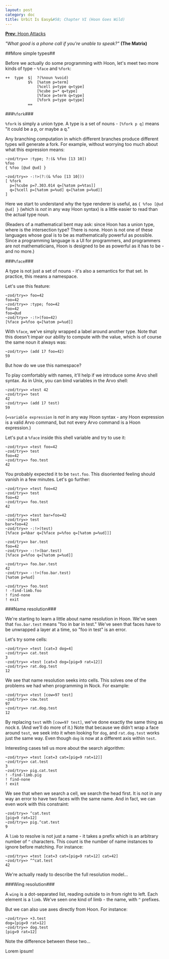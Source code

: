 ```yaml
---
layout: post
category: doc
title: Urbit Is Easy&#58; Chapter VI (Hoon Goes Wild)
---
```


[**Prev**: Hoon Attacks](urbit-is-easy-ch5.html)

*"What good is a phone call if you're unable to speak?"*
**(The Matrix)**

##More simple types##

Before we actually do some programming with Hoon, let's meet two 
more kinds of type - `%face` and `%fork`:

    ++  type  $|  ?(%noun %void)
              $%  [%atom p=term]
                  [%cell p=type q=type]
                  [%cube p=* q=type]  
                  [%face p=term q=type]
                  [%fork p=type q=type]
              ==

###`%fork`###

`%fork` is simply a union type.  A type is a set of nouns -
`[%fork p q]` means "it could be a p, or maybe a q."

Any branching computation in which different branches produce
different types will generate a fork.  For example, without
worrying too much about what this expression means:

    ~zod/try=> :type; ?:(& %foo [13 10])
    %foo
    { %foo [@ud @ud] }

    ~zod/try=> -:!>(?:(& %foo [13 10]))
    [ %fork
      p=[%cube p=7.303.014 q=[%atom p=%tas]]
      q=[%cell p=[%atom p=%ud] q=[%atom p=%ud]]
    ]

Here we start to understand why the type renderer is useful, as
`{ %foo [@ud @ud] }` (which is *not* in any way Hoon syntax) is a
little easier to read than the actual type noun.

(Readers of a mathematical bent may ask: since Hoon has a union
type, where is the intersection type?  There is none.  Hoon is
not one of these languages whose goal is to be as mathematically
powerful as possible.  Since a programming language is a UI for
programmers, and programmers are not mathematicians, Hoon is
designed to be as powerful as it has to be - and no more.)

###`%face`###

A type is not just a set of nouns - it's also a semantics for
that set.  In practice, this means a namespace.

Let's use this feature:

    ~zod/try=> foo=42
    foo=42
    ~zod/try=> :type; foo=42
    foo=42
    foo=@ud
    ~zod/try=> -:!>(foo=42)
    [%face p=%foo q=[%atom p=%ud]]

With `%face`, we've simply wrapped a label around another type.
Note that this doesn't impair our ability to compute with the
value, which is of course the same noun it always was:

    ~zod/try=> (add 17 foo=42)
    59

But how do we use this namespace?

To play comfortably with names, it'll help if we introduce some
Arvo shell syntax.  As in Unix, you can bind variables in the
Arvo shell:

    ~zod/try=> =test 42
    ~zod/try=> test
    42
    ~zod/try=> (add 17 test)
    59

(`=variable expression` is *not* in any way Hoon syntax - any
Hoon expression is a valid Arvo command, but not every Arvo
command is a Hoon expression.)

Let's put a `%face` inside this shell variable and try to use it:

    ~zod/try=> =test foo=42
    ~zod/try=> test
    foo=42
    ~zod/try=> foo.test
    42

You probably expected it to be `test.foo`.  This disoriented
feeling should vanish in a few minutes.  Let's go further:

    ~zod/try=> =test foo=42
    ~zod/try=> test
    foo=42
    ~zod/try=> foo.test
    42

    ~zod/try=> =test bar=foo=42
    ~zod/try=> test
    bar=foo=42
    ~zod/try=> -:!>(test)
    [%face p=%bar q=[%face p=%foo q=[%atom p=%ud]]]

    ~zod/try=> bar.test
    foo=42
    ~zod/try=> -:!>(bar.test)
    [%face p=%foo q=[%atom p=%ud]]

    ~zod/try=> foo.bar.test
    42
    ~zod/try=> -:!>(foo.bar.test)
    [%atom p=%ud]

    ~zod/try=> foo.test
    ! -find-limb.foo
    ! find-none
    ! exit

###Name resolution###

We're starting to learn a little about name resolution in Hoon.
We've seen that `foo.bar.test` means "foo in bar in test."  We've
seen that faces have to be unwrapped a layer at a time, so "foo in
test" is an error.

Let's try some cells:

    ~zod/try=> =test [cat=3 dog=4]
    ~zod/try=> cat.test
    3
    ~zod/try=> =test [cat=3 dog=[pig=9 rat=12]]
    ~zod/try=> rat.dog.test
    12

We see that name resolution seeks into cells.  This solves one of
the problems we had when programming in Nock.  For example:

    ~zod/try=> =test [cow=97 test]
    ~zod/try=> cow.test
    97
    ~zod/try=> rat.dog.test
    12

By replacing `test` with `[cow=97 test]`, we've done exactly the
same thing as nock `8`.  (And we'll do more of it.)  Note that
because we didn't wrap a face around `test`, we seek into it when
looking for `dog`, and `rat.dog.test` works just the same way.
Even though `dog` is now at a different axis within `test`.

Interesting cases tell us more about the search algorithm:

    ~zod/try=> =test [cat=3 cat=[pig=9 rat=12]]
    ~zod/try=> cat.test
    3
    ~zod/try=> pig.cat.test
    ! -find-limb.pig
    ! find-none
    ! exit

We see that when we search a cell, we search the head first.  It
is not in any way an error to have two faces with the same name.
And in fact, we can even work with this constraint:

    ~zod/try=> ^cat.test
    [pig=9 rat=12]
    ~zod/try=> pig.^cat.test
    9

A `limb` to resolve is not just a name - it takes a prefix which
is an arbitrary number of `^` characters.  This count is the
number of name instances to ignore before matching.  For
instance: 

    ~zod/try=> =test [cat=3 cat=[pig=9 rat=12] cat=42]
    ~zod/try=> ^^cat.test
    42

We're actually ready to describe the full resolution model...

###Wing resolution###

A `wing` is a dot-separated list, reading outside to in from
right to left.  Each element is a `limb`.  We've seen one kind of
limb - the name, with `^` prefixes.

But we can also use axes directly from Hoon.  For instance:

    ~zod/try=> +3.test
    dog=[pig=9 rat=12]
    ~zod/try=> dog.test
    [pig=9 rat=12]

Note the difference between these two...

Lorem ipsum!

